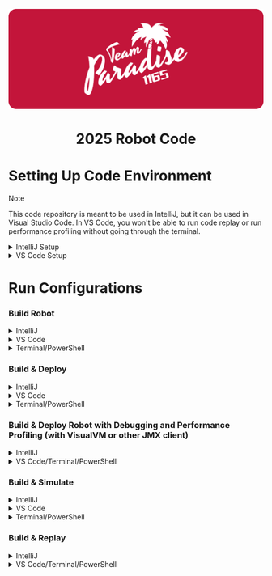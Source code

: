 <div align="center">

![FRC 1165 - Team Paradise Banner](/images/banner.png)
# 2025 Robot Code

</div>

# Setting Up Code Environment

> [!NOTE]
> This code repository is meant to be used in IntelliJ, but it can be used in Visual Studio Code. In VS Code, you won't be able to run code replay or run performance profiling without going through the terminal.

<details>
<summary>IntelliJ Setup</summary>

1. Install [IntelliJ IDEA Community Edition (free) or IntelliJ IDEA Ultimate (paid, free through GitHub Student Developer Pack)](https://www.jetbrains.com/idea/download). Make sure you have the latest version of WPILib 2025 installed as well.
2. Add the [FRC IntelliJ plugin](https://plugins.jetbrains.com/plugin/9405-frc). This can be installed in the IDE directly by going through File -> Settings -> Plugins.
3. Clone this repository using your favorite Git client, and open it in IntelliJ.
4. Go to File -> Project Structure, and hit the "Edit" button next to SDK. Press the "plus" icon, press "Add JDK from disk...", and go to the directory "C:\Users\Public\wpilib\2025\jdk" and add it. This ensures that we are using the officially supported JDK version from WPILib, to hopefully minimize issues.
5. Run the "Build Robot" run configuration once, just to make sure that you've downloaded all dependencies.
6. (Optional) Add the [google-java-format plugin](https://plugins.jetbrains.com/plugin/8527-google-java-format) for proper code formatting, or, just let spotless handle it when building.
7. (Optional) You should see a prompt in the bottom right corner of IntelliJ asking you to enable google-java-format, if so, click "Enable for this project". If not, go to "File -> Settings -> google-java-format settings", and enable it.
</details>
<details>
<summary>VS Code Setup</summary>

1. Install the latest version of [WPILib](https://github.com/wpilibsuite/allwpilib/releases) and it's built-in version of VS Code.
2. Clone this repository using your favorite Git client, and open it in VS Code. 
3. Build the project once to make sure that all dependencies have been downloaded.
4. (Optional) Add the [google-java-format extension](https://marketplace.visualstudio.com/items?itemName=JoseVSeb.google-java-format-for-vs-code) through VS Code's built in extension manager.
5. (Optional) When/if you format code for the first time, make sure you select "Google Java Format for VS Code". Or, don't format, and just let spotless handle it when building.
</details>

# Run Configurations
### Build Robot
<details>
<summary>IntelliJ</summary>

Just run the "Build Robot" run configuration by selecting it and hitting the play button.
</details>
<details>
<summary>VS Code</summary>

Open the Command Palette (Ctrl+Shift+P) and type ```WPILib: Build Robot Code```.
</details>
<details>
<summary>Terminal/PowerShell</summary>

Open the project folder in a Unix terminal or PowerShell, and run ```gradlew build```.
</details>

### Build & Deploy
<details>
<summary>IntelliJ</summary>

Just run the "Build & Deploy" run configuration by selecting it and hitting the play button.
</details>
<details>
<summary>VS Code</summary>

Open the Command Palette (Ctrl+Shift+P) and type ```WPILib: Deploy Robot Code```. Or, use the keyboard shortcut "Shift+F5".
</details>
<details>
<summary>Terminal/PowerShell</summary>

Open the project folder in a Unix terminal or PowerShell, and run ```gradlew deploy```.
</details>

### Build & Deploy Robot with Debugging and Performance Profiling (with VisualVM or other JMX client)
<details>
<summary>IntelliJ</summary>

Just run the "Build & Deploy Robot with Debugging and Performance Profiling" run configuration by selecting it and hitting the play button. Use IntelliJ's built-in debugger and some JMX client for performance profiling.
</details>
<details>
<summary>VS Code/Terminal/PowerShell</summary>

Open the project folder in a Unix terminal or PowerShell, and run ```gradlew deploy -PprofilingMode -PdebugMode=true```. Use any Java debugger and some JMX client for performance profiling.
</details>

### Build & Simulate
<details>
<summary>IntelliJ</summary>

Just run the "Build & Simulate" run configuration by selecting it and hitting the play button. The Glass "simgui" will open by default, but you can also use Driver Station.
</details>
<details>
<summary>VS Code</summary>

Open the Command Palette (Ctrl+Shift+P) and type ```WPILib: Simulate Robot Code```. Or, use the keyboard shortcut "Shift+F5". You can select between "simgui", Driver Station, or both.
</details>
<details>
<summary>Terminal/PowerShell</summary>

Open the project folder in a Unix terminal or PowerShell, and run ```gradlew simulateJava```.
</details>

### Build & Replay
<details>
<summary>IntelliJ</summary>

Just run the "Build & Replay" run configuration by selecting it and hitting the play button. Use [AdvantageScope](https://github.com/Mechanical-Advantage/AdvantageScope) to load and replay any log files.
</details>
<details>
<summary>VS Code/Terminal/PowerShell</summary>

Open the project folder in a Unix terminal or PowerShell, and run ```gradlew simulateJava -PreplayMode```. Use [AdvantageScope](https://github.com/Mechanical-Advantage/AdvantageScope) to load and replay any log files.
</details>